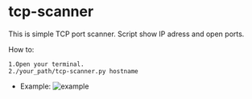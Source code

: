 # tcp-scanner

This is simple TCP port scanner. Script show IP adress and open ports.

How to:
```
1.Open your terminal.
2./your_path/tcp-scanner.py hostname
```

* Example:
![example](https://user-images.githubusercontent.com/41501807/44568977-306aff00-a779-11e8-9109-7789c31cb8eb.jpg)
